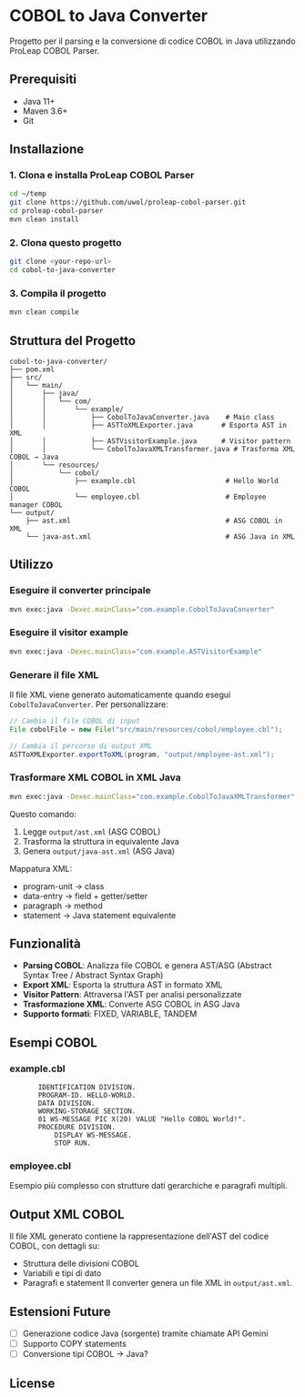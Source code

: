 # COBOL to Java Converter

Progetto per il parsing e la conversione di codice COBOL in Java utilizzando ProLeap COBOL Parser.

## Prerequisiti

- Java 11+
- Maven 3.6+
- Git

## Installazione

### 1. Clona e installa ProLeap COBOL Parser

```bash
cd ~/temp
git clone https://github.com/uwol/proleap-cobol-parser.git
cd proleap-cobol-parser
mvn clean install
```

### 2. Clona questo progetto

```bash
git clone <your-repo-url>
cd cobol-to-java-converter
```

### 3. Compila il progetto

```bash
mvn clean compile
```

## Struttura del Progetto

```
cobol-to-java-converter/
├── pom.xml
├── src/
│   └── main/
│       ├── java/
│       │   └── com/
│       │       └── example/
│       │           ├── CobolToJavaConverter.java    # Main class
│       │           ├── ASTToXMLExporter.java       # Esporta AST in XML
│       │           ├── ASTVisitorExample.java      # Visitor pattern
│       │           └── CobolToJavaXMLTransformer.java # Trasforma XML COBOL → Java
│       └── resources/
│           └── cobol/
│               ├── example.cbl                      # Hello World COBOL
│               └── employee.cbl                     # Employee manager COBOL
└── output/
    ├── ast.xml                                      # ASG COBOL in XML
    └── java-ast.xml                                 # ASG Java in XML
```

## Utilizzo

### Eseguire il converter principale

```bash
mvn exec:java -Dexec.mainClass="com.example.CobolToJavaConverter"
```

### Eseguire il visitor example

```bash
mvn exec:java -Dexec.mainClass="com.example.ASTVisitorExample"
```

### Generare il file XML

Il file XML viene generato automaticamente quando esegui `CobolToJavaConverter`. Per personalizzare:

```java
// Cambia il file COBOL di input
File cobolFile = new File("src/main/resources/cobol/employee.cbl");

// Cambia il percorso di output XML
ASTToXMLExporter.exportToXML(program, "output/employee-ast.xml");
```

### Trasformare XML COBOL in XML Java

```bash
mvn exec:java -Dexec.mainClass="com.example.CobolToJavaXMLTransformer"
```

Questo comando:
1. Legge `output/ast.xml` (ASG COBOL)
2. Trasforma la struttura in equivalente Java
3. Genera `output/java-ast.xml` (ASG Java)

Mappatura XML:
- program-unit → class
- data-entry → field + getter/setter  
- paragraph → method
- statement → Java statement equivalente

## Funzionalità

- **Parsing COBOL**: Analizza file COBOL e genera AST/ASG (Abstract Syntax Tree / Abstract Syntax Graph)
- **Export XML**: Esporta la struttura AST in formato XML
- **Visitor Pattern**: Attraversa l'AST per analisi personalizzate
- **Trasformazione XML**: Converte ASG COBOL in ASG Java
- **Supporto formati**: FIXED, VARIABLE, TANDEM

## Esempi COBOL

### example.cbl
```cobol
       IDENTIFICATION DIVISION.
       PROGRAM-ID. HELLO-WORLD.
       DATA DIVISION.
       WORKING-STORAGE SECTION.
       01 WS-MESSAGE PIC X(20) VALUE "Hello COBOL World!".
       PROCEDURE DIVISION.
           DISPLAY WS-MESSAGE.
           STOP RUN.
```

### employee.cbl
Esempio più complesso con strutture dati gerarchiche e paragrafi multipli.

## Output XML COBOL
Il file XML generato contiene la rappresentazione dell'AST del codice COBOL, con dettagli su:
- Struttura delle divisioni COBOL
- Variabili e tipi di dato
- Paragrafi e statement
Il converter genera un file XML in `output/ast.xml`.


## Estensioni Future

- [ ] Generazione codice Java (sorgente) tramite chiamate API Gemini
- [ ] Supporto COPY statements
- [ ] Conversione tipi COBOL → Java?

## License
